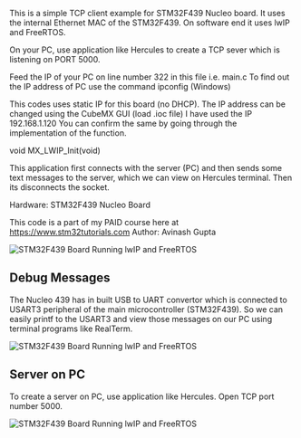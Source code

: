 This is a simple TCP client example for STM32F439 Nucleo board.
It uses the internal Ethernet MAC of the STM32F439. On software
end it uses lwIP and FreeRTOS.

On your PC,  use application like Hercules to create a TCP sever
which is listening on PORT 5000.

Feed the IP of your PC on line number 322 in this file i.e. main.c
To find out the IP address of PC use the command ipconfig (Windows)

This codes uses static IP for this board (no DHCP). The
IP address can be changed using the CubeMX GUI (load .ioc file)
I have used the IP 192.168.1.120
You can confirm the same by going through the implementation
of the function.
 
void MX_LWIP_Init(void)
 
This application first connects with the server (PC) and then sends
some text messages to the server, which we can view on Hercules
terminal. Then its disconnects the socket.
 
Hardware: STM32F439 Nucleo Board
 
This code is a part of my PAID course here at
https://www.stm32tutorials.com
Author: Avinash Gupta

![STM32F439 Board Running lwIP and FreeRTOS](https://www.extremeelectronics.co.in/github/stm32-lwip/stm32f439_nucleo.jpg)

## Debug Messages
The Nucleo 439 has in built USB to UART convertor which is connected to USART3
peripheral of the main microcontroller (STM32F439). So we can easily printf to
the USART3 and view those messages on our PC using terminal programs like 
RealTerm.

![STM32F439 Board Running lwIP and FreeRTOS](https://www.extremeelectronics.co.in/github/stm32-lwip/stm32f439-tcp-client-example-lwip.png)

## Server on PC
To create a server on PC, use application like Hercules. Open TCP port number 5000.

![STM32F439 Board Running lwIP and FreeRTOS](https://www.extremeelectronics.co.in/github/stm32-lwip/hercules-tcp-client-output.png)

